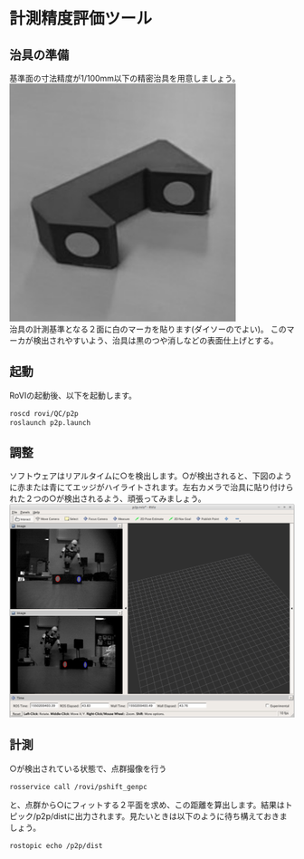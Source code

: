 # 計測精度評価ツール

## 治具の準備

基準面の寸法精度が1/100mm以下の精密治具を用意しましょう。
<img src="fig1.png" width="400px" />  
治具の計測基準となる２面に白のマーカを貼ります(ダイソーのでよい)。
このマーカが検出されやすいよう、治具は黒のつや消しなどの表面仕上げとする。

## 起動

RoVIの起動後、以下を起動します。
~~~
roscd rovi/QC/p2p
roslaunch p2p.launch
~~~

## 調整

ソフトウェアはリアルタイムに○を検出します。○が検出されると、下図のように赤または青にてエッジがハイライトされます。左右カメラで治具に貼り付けられた２つの○が検出されるよう、頑張ってみましょう。
<img src="fig2.png">  

## 計測

○が検出されている状態で、点群撮像を行う
~~~
rosservice call /rovi/pshift_genpc
~~~
と、点群から○にフィットする２平面を求め、この距離を算出します。結果はトピック/p2p/distに出力されます。見たいときは以下のように待ち構えておきましょう。
~~~
rostopic echo /p2p/dist
~~~


